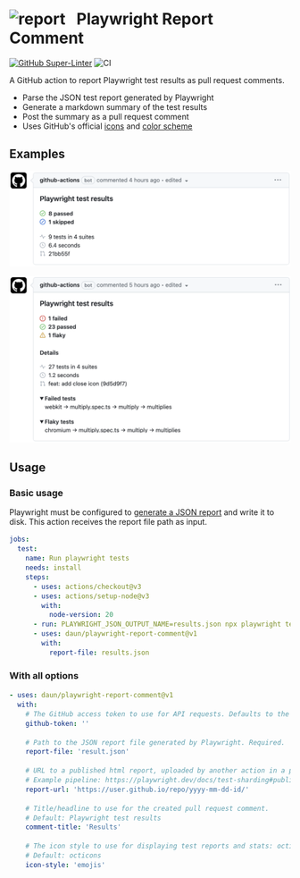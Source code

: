 # ![report](https://icongr.am/octicons/comment-discussion.svg?size=22&color=abb4bf)   Playwright Report Comment

[![GitHub Super-Linter](https://github.com/actions/typescript-action/actions/workflows/linter.yml/badge.svg)](https://github.com/super-linter/super-linter)
![CI](https://github.com/actions/typescript-action/actions/workflows/ci.yml/badge.svg)

A GitHub action to report Playwright test results as pull request comments.

- Parse the JSON test report generated by Playwright
- Generate a markdown summary of the test results
- Post the summary as a pull request comment
- Uses GitHub's official [icons](https://primer.style/design/foundations/icons) and [color scheme](https://primer.style/design/foundations/color)

## Examples

![passed test](assets/comment-passed.png)

![failed test](assets/comment-failed.png)

## Usage

### Basic usage

Playwright must be configured to [generate a JSON report](https://playwright.dev/docs/test-reporters#json-reporter)
and write it to disk. This action receives the report file path as input.

```yaml
jobs:
  test:
    name: Run playwright tests
    needs: install
    steps:
      - uses: actions/checkout@v3
      - uses: actions/setup-node@v3
        with:
          node-version: 20
      - run: PLAYWRIGHT_JSON_OUTPUT_NAME=results.json npx playwright test --reporter json
      - uses: daun/playwright-report-comment@v1
        with:
          report-file: results.json
```

### With all options

```yaml
- uses: daun/playwright-report-comment@v1
  with:
    # The GitHub access token to use for API requests. Defaults to the standard GITHUB_TOKEN.
    github-token: ''

    # Path to the JSON report file generated by Playwright. Required.
    report-file: 'result.json'

    # URL to a published html report, uploaded by another action in a previous step.
    # Example pipeline: https://playwright.dev/docs/test-sharding#publishing-report-on-the-web
    report-url: 'https://user.github.io/repo/yyyy-mm-dd-id/'

    # Title/headline to use for the created pull request comment.
    # Default: Playwright test results
    comment-title: 'Results'

    # The icon style to use for displaying test reports and stats: octicons | emojis
    # Default: octicons
    icon-style: 'emojis'
```
